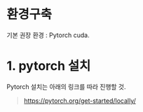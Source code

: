 # 환경구축
 기본 권장 환경 : Pytorch cuda.

# 1. pytorch 설치
Pytorch 설치는 아래의 링크를 따라 진행할 것.
> https://pytorch.org/get-started/locally/

